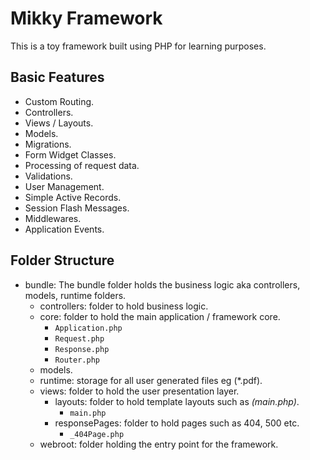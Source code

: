 # Mikky Framework
This is a toy framework built using PHP for learning purposes.

## Basic Features
- Custom Routing.
- Controllers.
- Views / Layouts.
- Models.
- Migrations.
- Form Widget Classes.
- Processing of request data.
- Validations.
- User Management.
- Simple Active Records.
- Session Flash Messages.
- Middlewares.
- Application Events.


## Folder Structure
-   bundle: The bundle folder holds the business logic aka controllers, models, runtime folders.
    - controllers: folder to hold business logic.
    - core: folder to hold the main application / framework core.
        - `Application.php`
        - `Request.php`
        - `Response.php`
        - `Router.php`
    - models.
    - runtime: storage for all user generated files eg (*.pdf).
    - views: folder to hold the user presentation layer.
        - layouts: folder to hold template layouts such as *(main.php)*.
            - `main.php`
        - responsePages: folder to hold pages such as 404, 500 etc.
            - `_404Page.php`
    - webroot: folder holding the entry point for the framework.